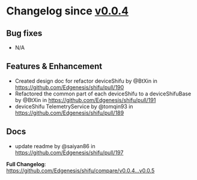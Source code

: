 # Changelog since [v0.0.4](https://github.com/Edgenesis/shifu/releases/tag/v0.0.4)

## Bug fixes

* N/A

## Features & Enhancement

* Created design doc for refactor deviceShifu by @BtXin in https://github.com/Edgenesis/shifu/pull/190
* Refactored the common part of each deviceShifu to a deviceShifuBase by @BtXin in https://github.com/Edgenesis/shifu/pull/191
* deviceShifu TelemetryService by @tomqin93 in https://github.com/Edgenesis/shifu/pull/189

## Docs

* update readme by @saiyan86 in https://github.com/Edgenesis/shifu/pull/197

**Full Changelog**: https://github.com/Edgenesis/shifu/compare/v0.0.4...v0.0.5
